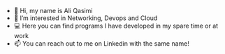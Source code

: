 - 👋 Hi, my name is Ali Qasimi
- 👀 I’m interested in Networking, Devops and Cloud
- 💻 Here you can find programs I have developed in my spare time or at work
- 📫 You can reach out to me on Linkedin with the same name!

<!---
ali-qasimi/ali-qasimi is a ✨ special ✨ repository because its `README.md` (this file) appears on your GitHub profile.
You can click the Preview link to take a look at your changes.
--->
